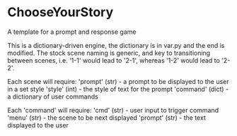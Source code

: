 # ChooseYourStory

A template for a prompt and response game

This is a dictionary-driven engine, the dictionary is in var.py and the end is modified.
The stock scene naming is generic, and key to transitioning between scenes,
i.e. '1-1' would lead to '2-1', whereas '1-2' would lead to '2-2'.

Each scene will require:
    'prompt' (str) - a prompt to be displayed to the user in a set style
    'style' (int) - the style of text for the prompt
    'command' (dict) - a dictionary of user commands

Each 'command' will require:
    'cmd' (str) - user input to trigger command
    'menu' (str) - the scene to be next displayed
    'prompt' (str) -  the text displayed to the user
